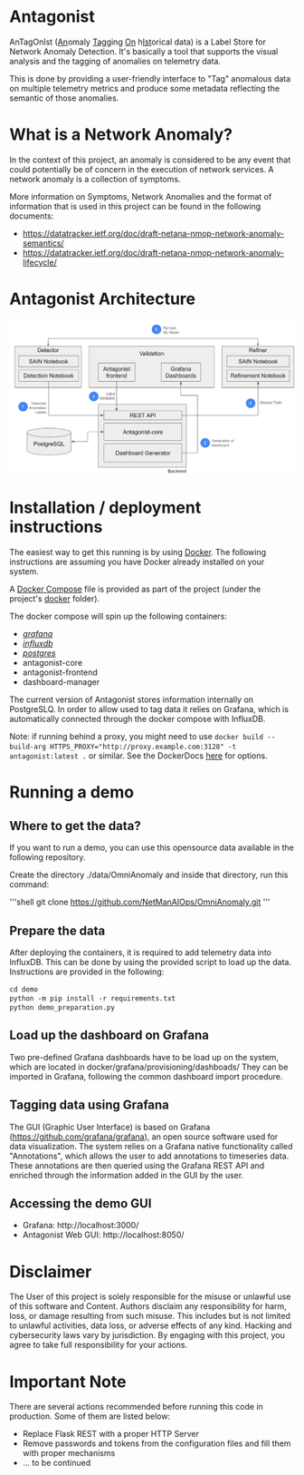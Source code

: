 # Antagonist
AnTagOnIst (<ins>An</ins>omaly <ins>Tag</ins>ging <ins>On</ins> h<ins>Ist</ins>orical data) is a Label Store for Network Anomaly Detection.
It's basically a tool that supports the visual analysis and the tagging of anomalies on  telemetry data.

This is done by providing a user-friendly interface to "Tag" anomalous data on multiple telemetry metrics and produce some metadata reflecting the semantic of those anomalies.

# What is a Network Anomaly?
In the context of this project, an anomaly is considered to be any event that could potentially be of concern in the execution of network services.
A network anomaly is a collection of symptoms.

More information on Symptoms, Network Anomalies and the format of information that is used in this project can be found in the following documents:
 - https://datatracker.ietf.org/doc/draft-netana-nmop-network-anomaly-semantics/
 - https://datatracker.ietf.org/doc/draft-netana-nmop-network-anomaly-lifecycle/

# Antagonist Architecture
![Antagonist Architecture](https://github.com/vriccobene/antagonist/blob/IETF120/images/antagonist_architecture.png)

# Installation / deployment instructions
The easiest way to get this running is by using [Docker](https://www.docker.com/).
The following instructions are assuming you have Docker already installed on your system.


A [Docker Compose](https://docs.docker.com/compose/) file is provided as part of the project (under the project's [docker](./docker) folder).
 
The docker compose will spin up the following containers: 

 - [*grafana*](https://grafana.com/)
 - [*influxdb*](https://www.influxdata.com/)
 - [*postgres*](https://www.postgresql.org/)
 - antagonist-core
 - antagonist-frontend
 - dashboard-manager

The current version of Antagonist stores information internally on PostgreSLQ.
In order to allow used to tag data it relies on Grafana, which is automatically connected through the docker compose with InfluxDB.

Note: if running behind a proxy, you might need to use `docker build --build-arg HTTPS_PROXY="http://proxy.example.com:3128" -t antagonist:latest .` or similar. See the DockerDocs [here](https://docs.docker.com/engine/cli/proxy/) for options.

# Running a demo

## Where to get the data?
 If you want to run a demo, you can use this opensource data available in the following repository.
 
 Create the directory ./data/OmniAnomaly and inside that directory, run this command:

'''shell
    git clone https://github.com/NetManAIOps/OmniAnomaly.git
'''

## Prepare the data
After deploying the containers, it is required to add telemetry data into InfluxDB.
This can be done by using the provided script to load up the data. Instructions are provided in the following:

    cd demo
    python -m pip install -r requirements.txt
    python demo_preparation.py

## Load up the dashboard on Grafana
Two pre-defined Grafana dashboards have to be load up on the system, which are located in docker/grafana/provisioning/dashboads/
They can be imported in Grafana, following the common dashboard import procedure.

## Tagging data using Grafana
The GUI (Graphic User Interface) is based on Grafana (https://github.com/grafana/grafana), an open source software used for data visualization.
The system relies on a Grafana native functionality called "Annotations", which allows the user to add annotations to timeseries data. These annotations are then queried using the Grafana REST API and enriched through the information added in the GUI by the user.

## Accessing the demo GUI
- Grafana: http://localhost:3000/
- Antagonist Web GUI: http://localhost:8050/


# Disclaimer
The User of this project is solely responsible for the misuse or unlawful use of this software and Content. 
Authors disclaim any responsibility for harm, loss, or damage resulting from such misuse. 
This includes but is not limited to unlawful activities, data loss, or adverse effects of any kind. 
Hacking and cybersecurity laws vary by jurisdiction. 
By engaging with this project, you agree to take full responsibility for your actions.


# Important Note
There are several actions recommended before running this code in production. Some of them are listed below:

- Replace Flask REST with a proper HTTP Server
- Remove passwords and tokens from the configuration files and fill them with proper mechanisms
- ... to be continued
